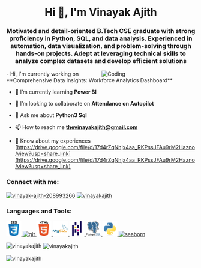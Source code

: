 
<h1 align="center">Hi 👋, I'm Vinayak Ajith</h1>
<h3 align="center">Motivated and detail-oriented B.Tech CSE graduate with strong proficiency in Python, SQL, and data analysis. Experienced in automation, data visualization, and problem-solving through hands-on projects. Adept at leveraging technical skills to analyze complex datasets and develop efficient solutions</h3>
<img align="right"alt="Coding" width="250"   src="https://cdn.dribbble.com/users/1162077/screenshots/3848914/programmer.gif">
- Hi, I'm currently working on **Comprehensive Data Insights: Workforce Analytics Dashboard**

- 🌱 I’m currently learning **Power BI**

- 👯 I’m looking to collaborate on **Attendance on Autopilot**

- 💬 Ask me about **Python3 Sql**

- 📫 How to reach me **thevinayakajith@gmail.com**

- 📄 Know about my experiences [https://drive.google.com/file/d/17d4rZqNhjx4aa_RKPssJFAu9rM2Hazno/view?usp=share_link](https://drive.google.com/file/d/17d4rZqNhjx4aa_RKPssJFAu9rM2Hazno/view?usp=share_link)

<h3 align="left">Connect with me:</h3>
<p align="left">
<a href="https://linkedin.com/in/vinayak-ajith-208993266" target="blank"><img align="center" src="https://raw.githubusercontent.com/rahuldkjain/github-profile-readme-generator/master/src/images/icons/Social/linked-in-alt.svg" alt="vinayak-ajith-208993266" height="30" width="40" /></a>
<a href="https://www.leetcode.com/vinayakajith" target="blank"><img align="center" src="https://raw.githubusercontent.com/rahuldkjain/github-profile-readme-generator/master/src/images/icons/Social/leet-code.svg" alt="vinayakajith" height="30" width="40" /></a>
</p>

<h3 align="left">Languages and Tools:</h3>
<p align="left"> <a href="https://www.w3schools.com/css/" target="_blank" rel="noreferrer"> <img src="https://raw.githubusercontent.com/devicons/devicon/master/icons/css3/css3-original-wordmark.svg" alt="css3" width="40" height="40"/> </a> <a href="https://git-scm.com/" target="_blank" rel="noreferrer"> <img src="https://www.vectorlogo.zone/logos/git-scm/git-scm-icon.svg" alt="git" width="40" height="40"/> </a> <a href="https://www.w3.org/html/" target="_blank" rel="noreferrer"> <img src="https://raw.githubusercontent.com/devicons/devicon/master/icons/html5/html5-original-wordmark.svg" alt="html5" width="40" height="40"/> </a> <a href="https://www.mysql.com/" target="_blank" rel="noreferrer"> <img src="https://raw.githubusercontent.com/devicons/devicon/master/icons/mysql/mysql-original-wordmark.svg" alt="mysql" width="40" height="40"/> </a> <a href="https://pandas.pydata.org/" target="_blank" rel="noreferrer"> <img src="https://raw.githubusercontent.com/devicons/devicon/2ae2a900d2f041da66e950e4d48052658d850630/icons/pandas/pandas-original.svg" alt="pandas" width="40" height="40"/> </a> <a href="https://www.postgresql.org" target="_blank" rel="noreferrer"> <img src="https://raw.githubusercontent.com/devicons/devicon/master/icons/postgresql/postgresql-original-wordmark.svg" alt="postgresql" width="40" height="40"/> </a> <a href="https://www.python.org" target="_blank" rel="noreferrer"> <img src="https://raw.githubusercontent.com/devicons/devicon/master/icons/python/python-original.svg" alt="python" width="40" height="40"/> </a> <a href="https://seaborn.pydata.org/" target="_blank" rel="noreferrer"> <img src="https://seaborn.pydata.org/_images/logo-mark-lightbg.svg" alt="seaborn" width="40" height="40"/> </a> </p>

<p><img align="left" src="https://github-readme-stats.vercel.app/api/top-langs?username=vinayakajith&show_icons=true&locale=en&layout=compact" alt="vinayakajith" /></p>

<p>&nbsp;<img align="center" src="https://github-readme-stats.vercel.app/api?username=vinayakajith&show_icons=true&locale=en" alt="vinayakajith" /></p>

<p><img align="center" src="https://github-readme-streak-stats.herokuapp.com/?user=vinayakajith&" alt="vinayakajith" /></p>
